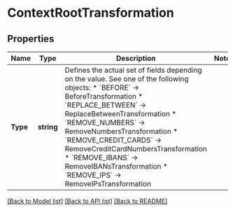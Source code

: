 # ContextRootTransformation

## Properties

Name | Type | Description | Notes
------------ | ------------- | ------------- | -------------
**Type** | **string** | Defines the actual set of fields depending on the value. See one of the following objects:   * &#x60;BEFORE&#x60; -&gt; BeforeTransformation  * &#x60;REPLACE_BETWEEN&#x60; -&gt; ReplaceBetweenTransformation  * &#x60;REMOVE_NUMBERS&#x60; -&gt; RemoveNumbersTransformation  * &#x60;REMOVE_CREDIT_CARDS&#x60; -&gt; RemoveCreditCardNumbersTransformation  * &#x60;REMOVE_IBANS&#x60; -&gt; RemoveIBANsTransformation  * &#x60;REMOVE_IPS&#x60; -&gt; RemoveIPsTransformation   | 

[[Back to Model list]](../README.md#documentation-for-models) [[Back to API list]](../README.md#documentation-for-api-endpoints) [[Back to README]](../README.md)


